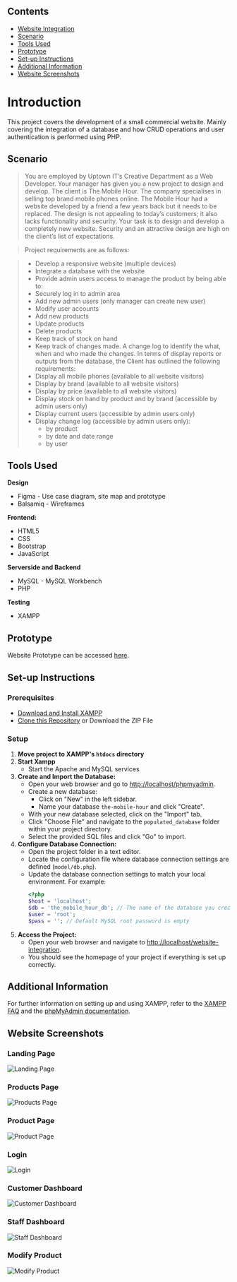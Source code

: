 ## Contents
- [Website Integration](#websiteintegration)
- [Scenario](#scenario)
- [Tools Used](#tools-used)
- [Prototype](#prototype)
- [Set-up Instructions](#set-up-instructions)
- [Additional Information](#additional-information)
- [Website Screenshots](#website-screenshots)

# Introduction

This project covers the development of a small commercial website.
Mainly covering the integration of a database and how CRUD operations and user authentication is performed using PHP. 

## Scenario

> You are employed by Uptown IT’s Creative Department as a Web Developer. Your manager has given you a new project to design and develop. The client is The Mobile Hour. The company specialises in selling top brand mobile phones online. The Mobile Hour had a website developed by a friend a few years back but it needs to be replaced. The design is not appealing to today’s customers; it also lacks functionality and security. Your task is to design and develop a completely new website. Security and an attractive design are high on the client’s list of expectations.

> Project requirements are as follows:

> - Develop a responsive website (multiple devices)
> - Integrate a database with the website
> - Provide admin users access to manage the product by being able to:
> - Securely log in to admin area
> - Add new admin users (only manager can create new user)
> - Modify user accounts
> - Add new products
> - Update products
> - Delete products
> - Keep track of stock on hand
> - Keep track of changes made. A change log to identify the what, when and who made the changes.
>   In terms of display reports or outputs from the database, the Client has outlined the following requirements:
> - Display all mobile phones (available to all website visitors)
> - Display by brand (available to all website visitors)
> - Display by price (available to all website visitors)
> - Display stock on hand by product and by brand (accessible by admin users only)
> - Display current users (accessible by admin users only)
> - Display change log (accessible by admin users only):
>   - by product
>   * by date and date range
>   * by user

## Tools Used

**Design**

- Figma - Use case diagram, site map and prototype
- Balsamiq - Wireframes

**Frontend:**

- HTML5
- CSS
- Bootstrap
- JavaScript

**Serverside and Backend**

- MySQL - MySQL Workbench
- PHP

**Testing**

- XAMPP

## Prototype

Website Prototype can be accessed [here](https://www.figma.com/proto/x9EwlLbqn5IsAUZWyMM9xy/Prototype?page-id=0%3A1&type=design&node-id=1-2&viewport=573%2C652%2C0.54&t=iLKkC5wKCi0q2CnK-1&scaling=min-zoom&mode=design).

## Set-up Instructions

### Prerequisites 
* [Download and Install XAMPP](https://www.apachefriends.org/index.html) 
* [Clone this Repository](https://github.com/3thanpowell/website-integration) or Download the ZIP File

### Setup
1. **Move project to XAMPP's `htdocs` directory**
2. **Start Xampp**
    - Start the Apache and MySQL services
3. **Create and Import the Database:**
   - Open your web browser and go to [http://localhost/phpmyadmin](http://localhost/phpmyadmin).
   - Create a new database:
     - Click on "New" in the left sidebar.
     - Name your database `the-mobile-hour` and click "Create".
   - With your new database selected, click on the "Import" tab.
   - Click "Choose File" and navigate to the `populated_database` folder within your project directory.
   - Select the provided SQL files and click "Go" to import.
4. **Configure Database Connection:**
   - Open the project folder in a text editor.
   - Locate the configuration file where database connection settings are defined (`model/db.php`).
   - Update the database connection settings to match your local environment. For example:
     ```php
     <?php
     $host = 'localhost';
     $db = 'the_mobile_hour_db'; // The name of the database you created
     $user = 'root';
     $pass = ''; // Default MySQL root password is empty
     
     ```
5. **Access the Project:**
   - Open your web browser and navigate to [http://localhost/website-integration](http://localhost/website-integration).
   - You should see the homepage of your project if everything is set up correctly.
   
## Additional Information

For further information on setting up and using XAMPP, refer to the [XAMPP FAQ](https://www.apachefriends.org/faq_windows.html) and the [phpMyAdmin documentation](https://www.phpmyadmin.net/docs/).


## Website Screenshots

### Landing Page
![Landing Page](https://github.com/3thanpowell/website-integration/blob/main/documentation/screenshots/landing.png?raw=true)

### Products Page
![Products Page](https://github.com/3thanpowell/website-integration/blob/main/documentation/screenshots/products.png?raw=true)

### Product Page
![Product Page](https://github.com/3thanpowell/website-integration/blob/main/documentation/screenshots/product.png?raw=true)

### Login
![Login](https://github.com/3thanpowell/website-integration/blob/main/documentation/screenshots/login.png?raw=true)

### Customer Dashboard
![Customer Dashboard](https://github.com/3thanpowell/website-integration/blob/main/documentation/screenshots/customer_dash.png?raw=true)

### Staff Dashboard
![Staff Dashboard](https://github.com/3thanpowell/website-integration/blob/main/documentation/screenshots/staff_dash.png?raw=true)

### Modify Product
![Modify Product](https://github.com/3thanpowell/website-integration/blob/main/documentation/screenshots/modify_product.png?raw=true)

